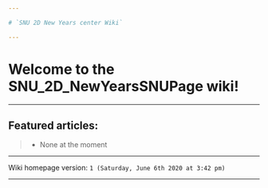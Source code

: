 ```yaml
---

# `SNU 2D New Years center Wiki`

---
```


# Welcome to the SNU_2D_NewYearsSNUPage wiki!

---

## Featured articles:

> * None at the moment

---

Wiki homepage version: `1 (Saturday, June 6th 2020 at 3:42 pm)`

---

